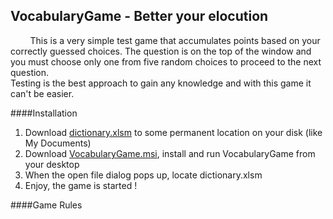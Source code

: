 VocabularyGame - Better your elocution
-----------------------------------------------------
&nbsp;&nbsp;&nbsp;&nbsp;&nbsp;&nbsp;&nbsp;&nbsp;This is a very simple test game that accumulates points based on your correctly guessed choices. The question is on the top of the window and you must choose only one from five random choices to proceed to the next question.<br />Testing is the best approach to gain any knowledge and with this game it can't be easier.

####Installation
1. Download [dictionary.xlsm](dictionary.xlsm?raw=true) to some permanent location on your disk (like My Documents)
2. Download [VocabularyGame.msi](/VocabularyGame.msi?raw=true), install and run VocabularyGame from your desktop
3. When the open file dialog pops up, locate dictionary.xlsm
4. Enjoy, the game is started !

####Game Rules
